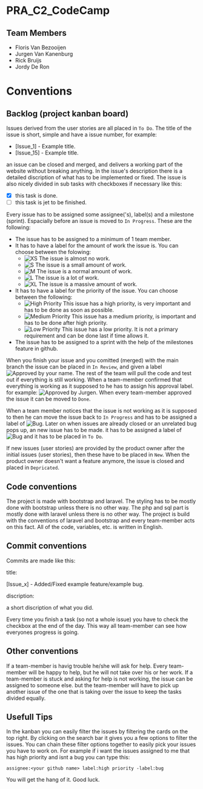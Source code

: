 # PRA_C2_CodeCamp
## Team Members
* Floris Van Bezooijen
* Jurgen Van Kanenburg
* Rick Bruijs
* Jordy De Ron

# Conventions
## Backlog (project kanban board)
Issues derived from the user stories are all placed in `To Do`. 
The title of the issue is short, simple and have a issue number, for example: 
* [Issue_1] - Example title. 
* [Issue_15] - Example title. 

an issue can be closed and merged, and delivers a working part of the website without breaking anything.
In the issue's description there is a detailed discription of what has to be implemented or fixed. The issue is also nicely divided in sub tasks with checkboxes if necessary like this:
- [x] this task is done.
- [ ] this task is jet to be finished.

Every issue has to be assigned some assignee('s), label(s) and a milestone (sprint). Espacially before an issue is moved to `In Progress`. These are the following:
* The issue has to be assigned to a minimum of 1 team member.
* It has to have a label for the amount of work the issue is. You can choose between the folowing:
  * ![XS](https://img.shields.io/badge/-XS-00ff00) The issue is almost no work.
  * ![S](https://img.shields.io/badge/-S-ffff00) The issue is a small amount of work.
  * ![M](https://img.shields.io/badge/-M-ff8c00) The issue is a normal amount of work.
  * ![L](https://img.shields.io/badge/-L-ff4d00) The issue is a lot of work.
  * ![XL](https://img.shields.io/badge/-XL-ff0000) The issue is a massive amount of work.
* It has to have a label for the priority of the issue. You can choose between the following:
  * ![High Priority](https://img.shields.io/badge/-High%20Priority-ff0000) This issue has a high priority, is very important and has to be done as soon as possible.
  * ![Medium Priority](https://img.shields.io/badge/-Medium%20Priority-ff8c00) This issue has a medium priority, is important and has to be done after high priority.
  * ![Low Priority](https://img.shields.io/badge/-Low%20Priority-00ff00) This issue has a low priority. It is not a primary requirement and can be done last if time allows it.
* The issue has to be assigned to a sprint with the help of the milestones feature in github.

When you finish your issue and you comitted (merged) with the main branch the issue can be placed in `In Review`, and given a label ![Approved by your name](https://img.shields.io/badge/-Approved%20by%20Your%20Name-0080ff).
The rest of the team will pull the code and test out if everything is still working. When a team-member confirmed that everything is working as it supposed to he has to assign his approval label. for example: ![Approved by Jurgen](https://img.shields.io/badge/-Approved%20by%20Jurgen-0080ff). When every team-member approved the issue it can be moved to `Done`.

When a team member notices that the issue is not working as it is supposed to then he can move the issue back to `In Progress` and has to be assigned a label of ![Bug](https://img.shields.io/badge/-Bug-6900c4).
Later on when issues are already closed or an unrelated bug pops up, an new issue has to be made. it has to be assigned a label of ![Bug](https://img.shields.io/badge/-Bug-6900c4) and it has to be placed in `To Do`.

If new issues (user stories) are provided by the product owner after the initial issues (user stories), then these have to be placed in `New`.
When the product owner doesn't want a feature anymore, the issue is closed and placed in `Depricated`.

## Code conventions
The project is made with bootstrap and laravel. The styling has to be mostly done with bootstrap unless there is no other way. The php and sql part is mostly done with laravel unless there is no other way. The project is build with the conventions of laravel and bootstrap and every team-member acts on this fact. All of the code, variables, etc. is written in English.

## Commit conventions
Commits are made like this:

title:

[Issue_x] - Added/Fixed example feature/example bug.

discription:

a short discription of what you did.

Every time you finish a task (so not a whole issue) you have to check the checkbox at the end of the day. This way all team-member can see how everyones progress is going.

## Other conventions
If a team-member is havig trouble he/she will ask for help. Every team-member will be happy to help, but he will not take over his or her work. If a team-member is stuck and asking for help is not working, the issue can be assigned to someone else. but the team-member will have to pick up another issue of the one that is taking over the issue to keep the tasks divided equally.

## Usefull Tips
In the kanban you can easily filter the issues by filtering the cards on the top right. By clicking on the search bar it gives you a few options to filter the issues. You can chain these filter options together to easily pick your issues you have to work on. For example if i want the issues assigned to me that has high priority and isnt a bug you can type this:

`assignee:<your github name> label:high priority -label:bug`

You will get the hang of it. Good luck.
